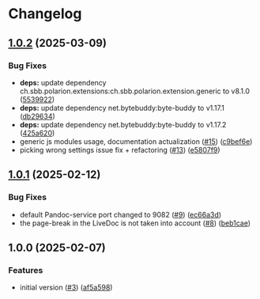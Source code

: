 # Changelog

## [1.0.2](https://github.com/SchweizerischeBundesbahnen/ch.sbb.polarion.extension.docx-exporter/compare/v1.0.1...v1.0.2) (2025-03-09)


### Bug Fixes

* **deps:** update dependency ch.sbb.polarion.extensions:ch.sbb.polarion.extension.generic to v8.1.0 ([5539922](https://github.com/SchweizerischeBundesbahnen/ch.sbb.polarion.extension.docx-exporter/commit/55399220a02a9f12577e055a0e9caf7aceb0bc2d))
* **deps:** update dependency net.bytebuddy:byte-buddy to v1.17.1 ([db29634](https://github.com/SchweizerischeBundesbahnen/ch.sbb.polarion.extension.docx-exporter/commit/db29634d73805337a530d79b7ce8ea21029bce3b))
* **deps:** update dependency net.bytebuddy:byte-buddy to v1.17.2 ([425a620](https://github.com/SchweizerischeBundesbahnen/ch.sbb.polarion.extension.docx-exporter/commit/425a620943201b581efda0b9c28915c36b2cbcd8))
* generic js modules usage, documentation actualization ([#15](https://github.com/SchweizerischeBundesbahnen/ch.sbb.polarion.extension.docx-exporter/issues/15)) ([c9bef6e](https://github.com/SchweizerischeBundesbahnen/ch.sbb.polarion.extension.docx-exporter/commit/c9bef6e4a36e23ecefacae6a7804e3dca7003531))
* picking wrong settings issue fix + refactoring ([#13](https://github.com/SchweizerischeBundesbahnen/ch.sbb.polarion.extension.docx-exporter/issues/13)) ([e5807f9](https://github.com/SchweizerischeBundesbahnen/ch.sbb.polarion.extension.docx-exporter/commit/e5807f95bcb706821cd0d81c0709eb96d1500a6a))

## [1.0.1](https://github.com/SchweizerischeBundesbahnen/ch.sbb.polarion.extension.docx-exporter/compare/v1.0.0...v1.0.1) (2025-02-12)


### Bug Fixes

* default Pandoc-service port changed to 9082 ([#9](https://github.com/SchweizerischeBundesbahnen/ch.sbb.polarion.extension.docx-exporter/issues/9)) ([ec66a3d](https://github.com/SchweizerischeBundesbahnen/ch.sbb.polarion.extension.docx-exporter/commit/ec66a3dc7513ac58820663325308ce4f0d12e47a))
* the page-break in the LiveDoc is not taken into account ([#8](https://github.com/SchweizerischeBundesbahnen/ch.sbb.polarion.extension.docx-exporter/issues/8)) ([beb1cae](https://github.com/SchweizerischeBundesbahnen/ch.sbb.polarion.extension.docx-exporter/commit/beb1cae671ce3d0950d48d7979a5025318cbb37f))

## 1.0.0 (2025-02-07)


### Features

* initial version ([#3](https://github.com/SchweizerischeBundesbahnen/ch.sbb.polarion.extension.docx-exporter/issues/3)) ([af5a598](https://github.com/SchweizerischeBundesbahnen/ch.sbb.polarion.extension.docx-exporter/commit/af5a598be16e4b492d810263eaaf1b36a717fd37))
